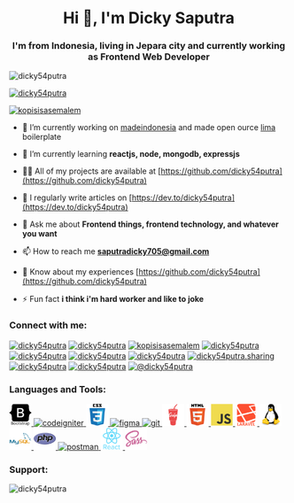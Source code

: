 <h1 align="center">Hi 👋, I'm Dicky Saputra</h1>
<h3 align="center">I'm from Indonesia, living in Jepara city and currently working as Frontend Web Developer</h3>

<p align="left"> <img src="https://komarev.com/ghpvc/?username=dicky54putra&label=Profile%20views&color=0e75b6&style=flat" alt="dicky54putra" /> </p>

<p align="left"> <a href="https://github.com/ryo-ma/github-profile-trophy"><img src="https://github-profile-trophy.vercel.app/?username=dicky54putra" alt="dicky54putra" /></a> </p>

<p align="left"> <a href="https://twitter.com/kopisisasemalem" target="blank"><img src="https://img.shields.io/twitter/follow/kopisisasemalem?logo=twitter&style=for-the-badge" alt="kopisisasemalem" /></a> </p>

- 🔭 I’m currently working on [madeindonesia](https://madeindonesia.com/) and made open ource [lima](https://github.com/dicky54putra/create-lima) boilerplate

- 🌱 I’m currently learning **reactjs, node, mongodb, expressjs**

- 👨‍💻 All of my projects are available at [https://github.com/dicky54putra](https://github.com/dicky54putra)

- 📝 I regularly write articles on [https://dev.to/dicky54putra](https://dev.to/dicky54putra)

- 💬 Ask me about **Frontend things, frontend technology, and whatever you want**

- 📫 How to reach me **saputradicky705@gmail.com**

- 📄 Know about my experiences [https://github.com/dicky54putra](https://github.com/dicky54putra)

- ⚡ Fun fact **i think i'm hard worker and like to joke**

<h3 align="left">Connect with me:</h3>
<p align="left">
<a href="https://codepen.io/dicky54putra" target="blank"><img align="center" src="https://cdn.jsdelivr.net/npm/simple-icons@3.0.1/icons/codepen.svg" alt="dicky54putra" height="30" width="40" /></a>
<a href="https://dev.to/dicky54putra" target="blank"><img align="center" src="https://cdn.jsdelivr.net/npm/simple-icons@3.0.1/icons/dev-dot-to.svg" alt="dicky54putra" height="30" width="40" /></a>
<a href="https://twitter.com/kopisisasemalem" target="blank"><img align="center" src="https://cdn.jsdelivr.net/npm/simple-icons@3.0.1/icons/twitter.svg" alt="kopisisasemalem" height="30" width="40" /></a>
<a href="https://linkedin.com/in/dicky54putra" target="blank"><img align="center" src="https://cdn.jsdelivr.net/npm/simple-icons@3.0.1/icons/linkedin.svg" alt="dicky54putra" height="30" width="40" /></a>
<a href="https://stackoverflow.com/users/dicky54putra" target="blank"><img align="center" src="https://cdn.jsdelivr.net/npm/simple-icons@3.0.1/icons/stackoverflow.svg" alt="dicky54putra" height="30" width="40" /></a>
<a href="https://codesandbox.com/dicky54putra" target="blank"><img align="center" src="https://cdn.jsdelivr.net/npm/simple-icons@3.0.1/icons/codesandbox.svg" alt="dicky54putra" height="30" width="40" /></a>
<a href="https://fb.com/dicky54putra" target="blank"><img align="center" src="https://cdn.jsdelivr.net/npm/simple-icons@3.0.1/icons/facebook.svg" alt="dicky54putra" height="30" width="40" /></a>
<a href="https://instagram.com/dicky54putra.sharing" target="blank"><img align="center" src="https://cdn.jsdelivr.net/npm/simple-icons@3.0.1/icons/instagram.svg" alt="dicky54putra.sharing" height="30" width="40" /></a>
<a href="https://dribbble.com/dicky54putra" target="blank"><img align="center" src="https://cdn.jsdelivr.net/npm/simple-icons@3.0.1/icons/dribbble.svg" alt="dicky54putra" height="30" width="40" /></a>
<a href="https://www.behance.net/dicky54putra" target="blank"><img align="center" src="https://cdn.jsdelivr.net/npm/simple-icons@3.0.1/icons/behance.svg" alt="dicky54putra" height="30" width="40" /></a>
<a href="https://medium.com/@dicky54putra" target="blank"><img align="center" src="https://cdn.jsdelivr.net/npm/simple-icons@3.0.1/icons/medium.svg" alt="@dicky54putra" height="30" width="40" /></a>
</p>

<h3 align="left">Languages and Tools:</h3>
<p align="left"> 
  <a href="https://getbootstrap.com" target="_blank"> 
    <img src="https://raw.githubusercontent.com/devicons/devicon/master/icons/bootstrap/bootstrap-plain-wordmark.svg" alt="bootstrap" width="40" height="40"/> 
  </a> 
  <a href="https://codeigniter.com" target="_blank"> 
    <img src="https://cdn.worldvectorlogo.com/logos/codeigniter.svg" alt="codeigniter" width="40" height="40"/> 
  </a> 
  <a href="https://www.w3schools.com/css/" target="_blank"> 
    <img src="https://raw.githubusercontent.com/devicons/devicon/master/icons/css3/css3-original-wordmark.svg" alt="css3" width="40" height="40"/> 
  </a> 
  <a href="https://www.figma.com/" target="_blank"> 
    <img src="https://www.vectorlogo.zone/logos/figma/figma-icon.svg" alt="figma" width="40" height="40"/> 
  </a> 
  <a href="https://git-scm.com/" target="_blank"> 
    <img src="https://www.vectorlogo.zone/logos/git-scm/git-scm-icon.svg" alt="git" width="40" height="40"/> 
  </a> 
  <a href="https://gulpjs.com" target="_blank"> 
    <img src="https://raw.githubusercontent.com/devicons/devicon/master/icons/gulp/gulp-plain.svg" alt="gulp" width="40" height="40"/> 
  </a> 
  <a href="https://www.w3.org/html/" target="_blank"> 
    <img src="https://raw.githubusercontent.com/devicons/devicon/master/icons/html5/html5-original-wordmark.svg" alt="html5" width="40" height="40"/> 
  </a>  
  <a href="https://developer.mozilla.org/en-US/docs/Web/JavaScript" target="_blank"> 
    <img src="https://raw.githubusercontent.com/devicons/devicon/master/icons/javascript/javascript-original.svg" alt="javascript" width="40" height="40"/> 
  </a> 
  <a href="https://laravel.com/" target="_blank"> 
    <img src="https://raw.githubusercontent.com/devicons/devicon/master/icons/laravel/laravel-plain-wordmark.svg" alt="laravel" width="40" height="40"/> 
  </a> 
  <a href="https://www.linux.org/" target="_blank"> 
    <img src="https://raw.githubusercontent.com/devicons/devicon/master/icons/linux/linux-original.svg" alt="linux" width="40" height="40"/>    
  </a> 
  <a href="https://www.mysql.com/" target="_blank"> 
    <img src="https://raw.githubusercontent.com/devicons/devicon/master/icons/mysql/mysql-original-wordmark.svg" alt="mysql" width="40" height="40"/> 
   </a> 
  <a href="https://www.php.net" target="_blank">  
    <img src="https://raw.githubusercontent.com/devicons/devicon/master/icons/php/php-original.svg" alt="php" width="40" height="40"/> 
  </a> 
  <a href="https://postman.com" target="_blank"> 
     <img src="https://www.vectorlogo.zone/logos/getpostman/getpostman-icon.svg" alt="postman" width="40" height="40"/>  
  </a> 
  <a href="https://reactjs.org/" target="_blank"> 
     <img src="https://raw.githubusercontent.com/devicons/devicon/master/icons/react/react-original-wordmark.svg" alt="react" width="40" height="40"/> 
    </a> 
  <a href="https://sass-lang.com" target="_blank"> 
    <img src="https://raw.githubusercontent.com/devicons/devicon/master/icons/sass/sass-original.svg" alt="sass" width="40" height="40"/>  
  </a> 
</p>

<h3 align="left">Support:</h3>
<p>
  <a href="https://www.buymeacoffee.com/dicky54putra"> 
    <img align="left" src="https://cdn.buymeacoffee.com/buttons/v2/default-yellow.png" height="50" width="210" alt="dicky54putra" />
  </a>
</p>
